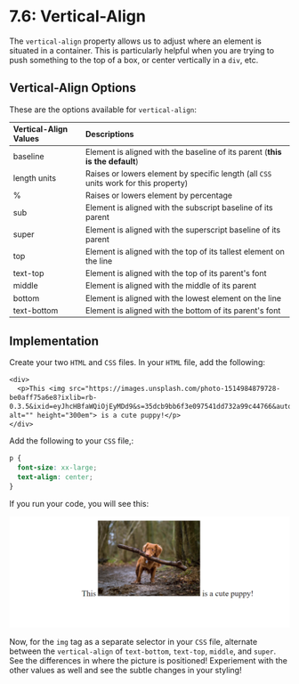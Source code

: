 # 7.6: Vertical-Align

The `vertical-align` property allows us to adjust where an element is situated in a container. This is particularly helpful when you are trying to push something to the top of a box, or center vertically in a `div`, etc.

## Vertical-Align Options

These are the options available for `vertical-align`:  


| Vertical-Align Values | Descriptions |
| :--- | :--- |
| baseline | Element is aligned with the baseline of its parent \(**this is the default**\) |
| length units | Raises or lowers element by specific length \(all `CSS` units work for this property\) |
| % | Raises or lowers element by percentage |
| sub | Element is aligned with the subscript baseline of its parent |
| super | Element is aligned with the superscript baseline of its parent |
| top | Element is aligned with the top of its tallest element on the line |
| text-top | Element is aligned with the top of its parent's font |
| middle | Element is aligned with the middle of its parent |
| bottom | Element is aligned with the lowest element on the line |
| text-bottom | Element is aligned with the bottom of its parent's font |

## Implementation

Create your two `HTML` and `CSS` files. In your `HTML` file, add the following:  


```markup
<div>
  <p>This <img src="https://images.unsplash.com/photo-1514984879728-be0aff75a6e8?ixlib=rb-0.3.5&ixid=eyJhcHBfaWQiOjEyMDd9&s=35dcb9bb6f3e097541dd732a99c44766&auto=format&fit=crop&w=1576&q=80" alt="" height="300em"> is a cute puppy!</p>
</div>
```

Add the following to your `CSS` file,:  


```css
p {
  font-size: xx-large;
  text-align: center;
}
```

If you run your code, you will see this:

![](../../.gitbook/assets/7.6.01%20%281%29.png)

Now, for the `img` tag as a separate selector in your `CSS` file, alternate between the `vertical-align` of `text-bottom`, `text-top`, `middle`, and `super`. See the differences in where the picture is positioned! Experiement with the other values as well and see the subtle changes in your styling!

